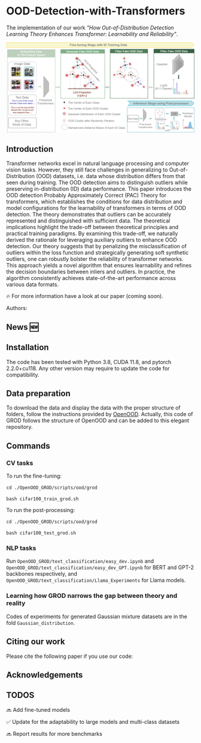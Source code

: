 # **OOD-Detection-with-Transformers**
The implementation of our work *"How Out-of-Distribution Detection Learning Theory Enhances Transformer: Learnability and Reliability"*.

![framework](framework_v2.png)

## Introduction
Transformer networks excel in natural language processing and computer vision tasks. However, they still face challenges in generalizing to Out-of-Distribution (OOD) datasets, i.e. data whose distribution differs from that seen during training. The OOD detection aims to distinguish outliers while preserving in-distribution (ID) data performance. This paper introduces the OOD detection Probably Approximately Correct (PAC) Theory for transformers, which establishes the conditions for data distribution and model configurations for the learnability of transformers in terms of OOD detection. The theory demonstrates that outliers can be accurately represented and distinguished with sufficient data. The theoretical implications highlight the trade-off between theoretical principles and practical training paradigms. By examining this trade-off, we naturally derived the rationale for leveraging auxiliary outliers to enhance OOD detection. Our theory suggests that by penalizing the misclassification of outliers within the loss function and strategically generating soft synthetic outliers, one can robustly bolster the reliability of transformer networks. This approach yields a novel algorithm that ensures learnability and refines the decision boundaries between inliers and outliers. In practice, the algorithm consistently achieves state-of-the-art performance across various data formats.

:fire: For more information have a look at our paper (coming soon).

Authors: 

## News :new:

## Installation

The code has been tested with Python 3.8, CUDA 11.8, and pytorch 2.2.0+cu118. Any other version may require to update the code for compatibility.

## Data preparation
To download the data and display the data with the proper structure of folders, follow the instructions provided by [OpenOOD](https://github.com/Jingkang50/OpenOOD). Actually, this code of GROD follows the structure of OpenOOD and can be added to this elegant repository.

## Commands

### CV tasks
To run the fine-tuning:
```
cd ./OpenOOD_GROD/scripts/ood/grod
```
```
bash cifar100_train_grod.sh
```
To run the post-processing:
```
cd ./OpenOOD_GROD/scripts/ood/grod
```
```
bash cifar100_test_grod.sh
```

### NLP tasks
Run `OpenOOD_GROD/text_classification/easy_dev.ipynb` and `OpenOOD_GROD/text_classification/easy_dev_GPT.ipynb` for BERT and GPT-2 backbones respectively, and `OpenOOD_GROD/text_classification/Llama_Experiments` for Llama models.

### Learning how GROD narrows the gap between theory and reality
Codes of experiments for generated Gaussian mixture datasets are in the fold `Gaussian_distribution`.

## Citing our work
Please cite the following paper if you use our code:

## Acknowledgements


## TODOS
:soon: Add fine-tuned models

:white_check_mark: Update for the adaptability to large models and multi-class datasets

:soon: Report results for more benchmarks

